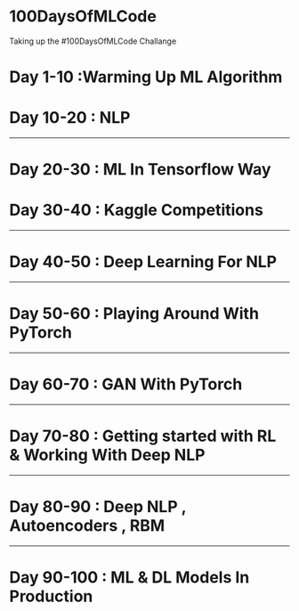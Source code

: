 # 100DaysOfMLCode
Taking up the #100DaysOfMLCode Challange 

# Day 1-10 :Warming Up ML Algorithm 
# Day 10-20 : NLP

___
# Day 20-30 : ML In Tensorflow Way

# Day 30-40 : Kaggle Competitions 

------

# Day 40-50 : Deep Learning For NLP

------

# Day 50-60 : Playing Around With PyTorch

------

# Day 60-70 : GAN With PyTorch

------

# Day 70-80 : Getting started with RL & Working With Deep NLP 

------

# Day 80-90 : Deep NLP , Autoencoders , RBM 

------

# Day 90-100 : ML & DL Models In Production

